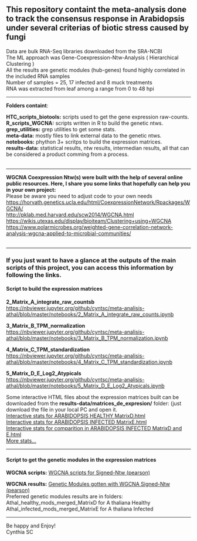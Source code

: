 
<h2>This repository containt the meta-analysis done to track the consensus response in Arabidopsis under several criterias of biotic stress caused by fungi</h2>
 
Data are bulk RNA-Seq libraries downloaded from the SRA-NCBI<br>
The ML approach was Gene-Coexpression-Ntw-Analysis ( Hierarchical Clustering ) <br>
All the results are genetic modules (hub-genes) found highly correlated in the included RNA samples <br>
Number of samples = 25, 17 infected and 8 muck treatments <br>
RNA was extracted from leaf among a range from 0 to 48 hpi<br>

***

**Folders containt**:<br>

**HTC_scripts_biotools:** scripts used to get the gene expression raw-counts.<br>
**R_scripts_WGCNA:** scripts written in R to build the genetic ntws.<br>
**grep_utilities:** grep utilities to get some stats.<br>
**meta-data:** mostly files to link external data to the genetic ntws.<br>
**notebooks:** phython 3+ scritps to build the expression matrices. <br>
**results-data:** statistical results, ntw results, intermedian results, all that can be considered a product comming from a process.  <br><br>
 
 ***

**WGCNA Coexpression Ntw(s) were built with the help of several online public resources. Here, I share you some links that hopefully can help you in your own project:**<br>
Please be aware you need to adjust code to your own needs <br>
https://horvath.genetics.ucla.edu/html/CoexpressionNetwork/Rpackages/WGCNA/ <br>
http://pklab.med.harvard.edu/scw2014/WGCNA.html <br>
https://wikis.utexas.edu/display/bioiteam/Clustering+using+WGCNA <br>
https://www.polarmicrobes.org/weighted-gene-correlation-network-analysis-wgcna-applied-to-microbial-communities/ <br><br>

 ***  

### If you just want to have a glance at the outputs of the main scripts of this project, you can access this information by following the links.

#### Script to build the expression matrices
**2_Matrix_A_integrate_raw_countsb** <br>
https://nbviewer.jupyter.org/github/cyntsc/meta-analisis-athal/blob/master/notebooks/2_Matrix_A_integrate_raw_counts.ipynb <br>

**3_Matrix_B_TPM_normalization**<br>
https://nbviewer.jupyter.org/github/cyntsc/meta-analisis-athal/blob/master/notebooks/3_Matrix_B_TPM_normalization.ipynb <br>

**4_Matrix_C_TPM_standardization**<br>
https://nbviewer.jupyter.org/github/cyntsc/meta-analisis-athal/blob/master/notebooks/4_Matrix_C_TPM_standardization.ipynb<br>

**5_Matrix_D_E_Log2_Atypicals**<br>
https://nbviewer.jupyter.org/github/cyntsc/meta-analisis-athal/blob/master/notebooks/5_Matrix_D_E_Log2_Atypicals.ipynb<br>

Some interactive HTML files about the expression matrices built can be downloaded from the **results-data/matrices_de_expresion/** folder: (just download the file in your local PC and open it. <br>
[Interactive stats for ARABIDOPSIS HEALTHY MatrixD.html](https://github.com/cyntsc/meta-analisis-athal/blob/7c87b3532f85106127df3ff68ab47445221c5971/results-data/matrices_de_expresion/SWEETVIZ_RPT_ARABIDOPSIS_HEALTHY_D.html) 
<br>
[Interactive stats for ARABIDOPSIS INFECTED MatrixE.html](https://github.com/cyntsc/meta-analisis-athal/blob/7c87b3532f85106127df3ff68ab47445221c5971/results-data/matrices_de_expresion/SWEETVIZ_RPT_ARABIDOPSIS_INFECTED_E.html)
<br>
[Interactive stats for comparition in ARABIDOPSIS INFECTED MatrixD and E.html](https://github.com/cyntsc/meta-analisis-athal/blob/7c87b3532f85106127df3ff68ab47445221c5971/results-data/matrices_de_expresion/SWEETVIZ_RPT_ARABIDOPSIS_INFECTED_D_E.html)
<br>
[More stats...](https://github.com/cyntsc/meta-analisis-athal/tree/master/results-data/matrices_de_expresion)<br>

***

#### Script to get the genetic modules in the expression matrices

**WGCNA scripts:** [WGCNA scripts for Signed-Ntw (pearson)](https://github.com/cyntsc/meta-analisis-athal/tree/master/R_scripts_WGCNA)<br>

**WGCNA results:** [Genetic Modules gotten with WGCNA Signed-Ntw (pearson)](https://github.com/cyntsc/meta-analisis-athal/tree/master/results-data/wgcna)<br>
Preferred genetic modules results are in folders: <br>
Athal_healthy_mods_merged_MatrixD for A thaliana Healthy<br>
Athal_infected_mods_merged_MatrixE for A thaliana Infected<br>

***

Be happy and Enjoy!<br>
Cynthia SC



